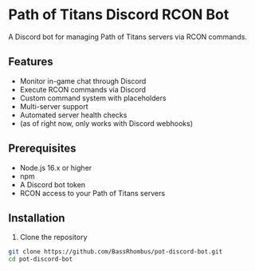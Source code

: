 # Path of Titans Discord RCON Bot

A Discord bot for managing Path of Titans servers via RCON commands.

## Features
- Monitor in-game chat through Discord
- Execute RCON commands via Discord
- Custom command system with placeholders
- Multi-server support
- Automated server health checks
- (as of right now, only works with Discord webhooks)

## Prerequisites
- Node.js 16.x or higher
- npm
- A Discord bot token
- RCON access to your Path of Titans servers

## Installation
1. Clone the repository
```bash
git clone https://github.com/BassRhombus/pot-discord-bot.git
cd pot-discord-bot